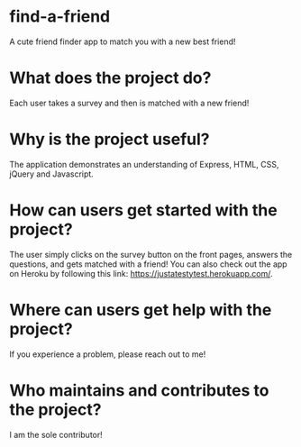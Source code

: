 # find-a-friend
A cute friend finder app to match you with a new best friend!

# What does the project do?
Each user takes a survey and then is matched with a new friend!

# Why is the project useful?
The application demonstrates an understanding of Express, HTML, CSS, jQuery and Javascript. 

# How can users get started with the project?
The user simply clicks on the survey button on the front pages, answers the questions, and gets matched with a friend! You can also check out the app on Heroku by following this link: https://justatestytest.herokuapp.com/. 

# Where can users get help with the project? 
If you experience a problem, please reach out to me!

# Who maintains and contributes to the project?
I am the sole contributor!
